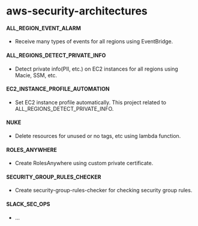 # aws-security-architectures

#### ALL_REGION_EVENT_ALARM

- Receive many types of events for all regions using EventBridge.

#### ALL_REGIONS_DETECT_PRIVATE_INFO

- Detect private info(PII, etc.) on EC2 instances for all regions using Macie, SSM, etc.

#### EC2_INSTANCE_PROFILE_AUTOMATION

- Set EC2 instance profile automatically. This project related to ALL_REGIONS_DETECT_PRIVATE_INFO.

#### NUKE

- Delete resources for unused or no tags, etc using lambda function.

#### ROLES_ANYWHERE

- Create RolesAnywhere using custom private certificate.

#### SECURITY_GROUP_RULES_CHECKER

- Create security-group-rules-checker for checking security group rules.

#### SLACK_SEC_OPS

- ...
